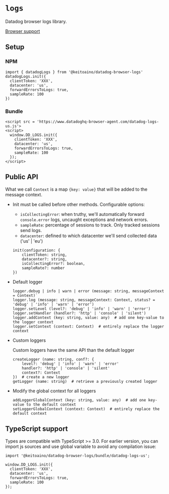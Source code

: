 # `logs`

Datadog browser logs library.

[Browser support](./BROWSER_SUPPORT.md#logger)

## Setup

### NPM

```
import { datadogLogs } from '@keitoaino/datadog-browser-logs'
datadogLogs.init({
  clientToken: 'XXX',
  datacenter: 'us',
  forwardErrorsToLogs: true,
  sampleRate: 100
})
```

### Bundle

```
<script src = 'https://www.datadoghq-browser-agent.com/datadog-logs-us.js'>
<script>
  window.DD_LOGS.init({
    clientToken: 'XXX',
    datacenter: 'us',
    forwardErrorsToLogs: true,
    sampleRate: 100
  });
</script>
```

## Public API

What we call `Context` is a map `{key: value}` that will be added to the message context.

- Init must be called before other methods. Configurable options:

  - `isCollectingError`: when truthy, we'll automatically forward `console.error` logs, uncaught exceptions and network errors.
  - `sampleRate`: percentage of sessions to track. Only tracked sessions send logs.
  - `datacenter`: defined to which datacenter we'll send collected data ('us' | 'eu')

  ```
  init(configuration: {
      clientToken: string,
      datacenter?: string,
      isCollectingError?: boolean,
      sampleRate?: number
  })
  ```

- Default logger

  ```
  logger.debug | info | warn | error (message: string, messageContext = Context)`
  logger.log (message: string, messageContext: Context, status? = 'debug' | 'info' | 'warn' | 'error')
  logger.setLevel (level?: 'debug' | 'info' | 'warn' | 'error')
  logger.setHandler (handler?: 'http' | 'console' | 'silent')
  logger.addContext (key: string, value: any)  # add one key-value to the logger context
  logger.setContext (context: Context)  # entirely replace the logger context
  ```

- Custom loggers

  Custom loggers have the same API than the default logger

  ```
  createLogger (name: string, conf?: {
      level?: 'debug' | 'info' | 'warn' | 'error'
      handler?: 'http' | 'console' | 'silent'
      context?: Context
  })  # create a new logger
  getLogger (name: string)  # retrieve a previously created logger
  ```

- Modify the global context for all loggers
  ```
  addLoggerGlobalContext (key: string, value: any)  # add one key-value to the default context
  setLoggerGlobalContext (context: Context)  # entirely replace the default context
  ```

## TypeScript support

Types are compatible with TypeScript >= 3.0.
For earlier version, you can import js sources and use global variable to avoid any compilation issue:

```
import '@keitoaino/datadog-browser-logs/bundle/datadog-logs-us';

window.DD_LOGS.init({
  clientToken: 'XXX',
  datacenter: 'us',
  forwardErrorsToLogs: true,
  sampleRate: 100
});
```

